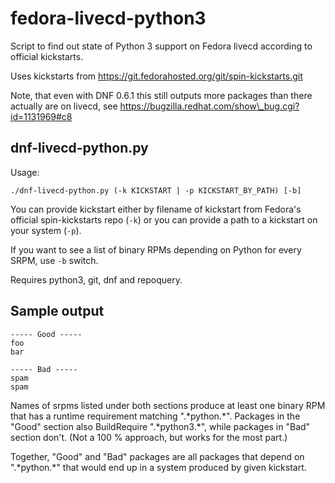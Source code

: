 fedora-livecd-python3
=====================

Script to find out state of Python 3 support on Fedora livecd according to official kickstarts.

Uses kickstarts from https://git.fedorahosted.org/git/spin-kickstarts.git

Note, that even with DNF 0.6.1 this still outputs more packages than there actually are on
livecd, see https://bugzilla.redhat.com/show\_bug.cgi?id=1131969#c8

dnf-livecd-python.py
--------------------

Usage:

```
./dnf-livecd-python.py (-k KICKSTART | -p KICKSTART_BY_PATH) [-b]
```

You can provide kickstart either by filename of kickstart from Fedora's official spin-kickstarts
repo (`-k`) or you can provide a path to a kickstart on your system (`-p`).

If you want to see a list of binary RPMs depending on Python for every SRPM, use `-b` switch.

Requires python3, git, dnf  and repoquery.

Sample output
-------------

```
----- Good -----
foo
bar

----- Bad -----
spam
spam
```

Names of srpms listed under both sections produce at least one binary RPM that has a runtime
requirement matching ".\*python.\*". Packages in the "Good" section also BuildRequire
".\*python3.\*", while packages in "Bad" section don't.
(Not a 100 % approach, but works for the most part.)

Together, "Good" and "Bad" packages are all packages that depend on ".\*python.\*" that
would end up in a system produced by given kickstart.
